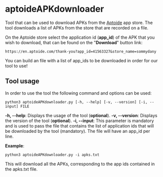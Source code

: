 # aptoideAPKdownloader

Tool that can be used to download APKs from the [Aptoide](www.aptoide.com) app store. The tool downloads a list of APKs from the store that are recorded on a file.

On the Aptoide store select the application id (**app_id**) of the APK that you wish to download, that can be found on the "**Download**" button link:
```
https://en.aptoide.com/thank-you?app_id=41563327&store_name=sommydany
```

You can build an file with a list of app_ids to be downloaded in order for our tool to use!

## Tool usage

In order to use the tool the following command and options can be used:

```
python3 aptoideAPKdownloader.py [-h, --help] [-v, --version] [-i, --input] FILE 
```

**-h, --help**: Displays the usage of the tool (**optional**).
**-v, --version**: Displays the version of the tool (**optional**).
**-i, --input**: This parameter is mandatory and is used to pass the file that contains the list of application ids that will be downloaded by the tool (mandatory). The file will have an app_id per line.

**Example**:

```
python3 aptoideAPKdownloader.py -i apks.txt
```
This will download all the APKs, corresponding to the app ids contained in the apks.txt file.
